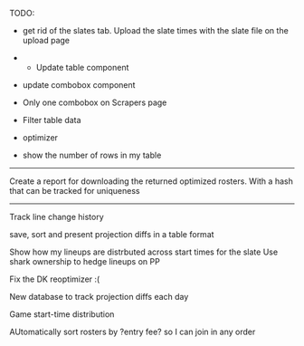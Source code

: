 TODO:


 - get rid of the slates tab. Upload the slate times with the slate file on the upload page

* - Update table component
- update combobox component
- Only one combobox on Scrapers page
- Filter table data

- optimizer

 - show the number of rows in my table

 -----

 Create a report for downloading the returned optimized rosters. With a hash that can be tracked for uniqueness

 
 -----
 Track line change history

save, sort and present projection diffs in a table format

 Show how my lineups are distrbuted across start times for the slate
 Use shark ownership to hedge lineups on PP

 Fix the DK reoptimizer :(

  New database to track projection diffs each day

  Game start-time distribution


AUtomatically sort rosters by ?entry fee? so I can join in any order